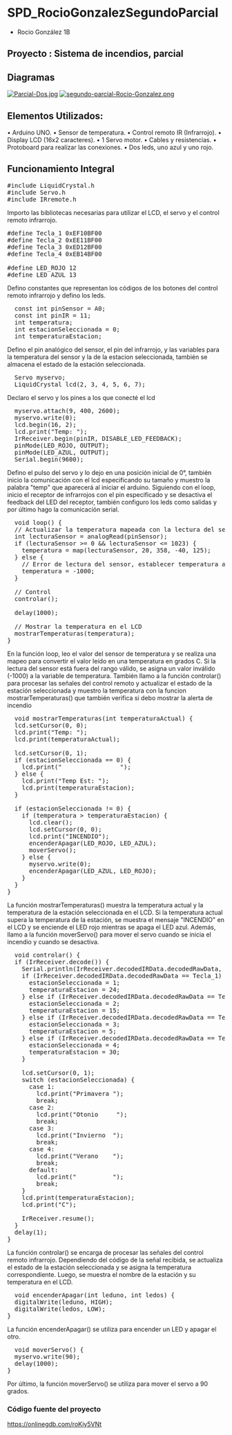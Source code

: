 # SPD_RocioGonzalezSegundoParcial

* Rocio González 1B

## Proyecto : Sistema de incendios, parcial

##	Diagramas 
[![Parcial-Dos.jpg](https://i.postimg.cc/Pq3bsySX/Parcial-Dos.jpg)](https://postimg.cc/hJmQVLF6)
[![segundo-parcial-Rocio-Gonzalez.png](https://i.postimg.cc/c15R5FrX/segundo-parcial-Rocio-Gonzalez.png)](https://postimg.cc/RqKJWQ1H)


##	Elementos Utilizados:
• Arduino UNO.
• Sensor de temperatura.
• Control remoto IR (Infrarrojo).
• Display LCD (16x2 caracteres).
• 1 Servo motor.
• Cables y resistencias. 
• Protoboard para realizar las conexiones.
• Dos leds, uno azul y uno rojo.

##	Funcionamiento Integral

<pre lang="cpp">
#include LiquidCrystal.h
#include Servo.h
#include IRremote.h
</pre>
Importo las bibliotecas necesarias para utilizar el LCD, el servo y el control remoto infrarrojo.

<pre lang="cpp">
#define Tecla_1 0xEF10BF00
#define Tecla_2 0xEE11BF00
#define Tecla_3 0xED12BF00
#define Tecla_4 0xEB14BF00

#define LED_ROJO 12
#define LED_AZUL 13
</pre>
Defino constantes que representan los códigos de los botones del control remoto infrarrojo y defino los leds.

<pre lang="cpp">
  const int pinSensor = A0;
  const int pinIR = 11;
  int temperatura;
  int estacionSeleccionada = 0;
  int temperaturaEstacion;
</pre>
Defino el pin analógico del sensor, el pin del infrarrojo, y las variables para la temperatura del sensor y la de la estacion seleccionada, también se almacena el estado de la estación seleccionada.

<pre lang="cpp">
  Servo myservo;
  LiquidCrystal lcd(2, 3, 4, 5, 6, 7);
</pre>

Declaro el servo y los pines a los que conecté el lcd

<pre lang="cpp">
  myservo.attach(9, 400, 2600);
  myservo.write(0);
  lcd.begin(16, 2);
  lcd.print("Temp: ");
  IrReceiver.begin(pinIR, DISABLE_LED_FEEDBACK);
  pinMode(LED_ROJO, OUTPUT);
  pinMode(LED_AZUL, OUTPUT);
  Serial.begin(9600);
</pre> 

Defino el pulso del servo y lo dejo en una posición inicial de 0°, también inicio la comunicación con el lcd especificando su tamaño y muestro la palabra "temp" que aparecerá al iniciar el arduino. 
Siguiendo con el loop, inicio el receptor de infrarrojos con el pin especificado y se desactiva el feedback del LED del receptor, también configuro los leds como salidas y por último hago la comunicación serial.

<pre lang="cpp">
  void loop() {
  // Actualizar la temperatura mapeada con la lectura del sensor
  int lecturaSensor = analogRead(pinSensor);
  if (lecturaSensor >= 0 && lecturaSensor <= 1023) {
    temperatura = map(lecturaSensor, 20, 358, -40, 125);
  } else {
    // Error de lectura del sensor, establecer temperatura a un valor inválido
    temperatura = -1000;
  }

  // Control
  controlar();

  delay(1000);

  // Mostrar la temperatura en el LCD
  mostrarTemperaturas(temperatura);
}
</pre>

En la función loop, leo el valor del sensor de temperatura y se realiza una mapeo para convertir el valor leído en una temperatura en grados C. Si la lectura del sensor está fuera del rango válido, se asigna un valor inválido (-1000) a la variable de temperatura.
También llamo a la función controlar() para procesar las señales del control remoto y actualizar el estado de la estación seleccionada y muestro la temperatura con la funcion mostrarTemperaturas() que también verifica si debo mostrar la alerta de incendio

<pre lang="cpp">
  void mostrarTemperaturas(int temperaturaActual) {
  lcd.setCursor(0, 0);
  lcd.print("Temp: ");
  lcd.print(temperaturaActual);

  lcd.setCursor(0, 1);
  if (estacionSeleccionada == 0) {
    lcd.print("                ");
  } else {
    lcd.print("Temp Est: ");
    lcd.print(temperaturaEstacion);
  }

  if (estacionSeleccionada != 0) {
    if (temperatura > temperaturaEstacion) {
      lcd.clear();
      lcd.setCursor(0, 0);
      lcd.print("INCENDIO");
      encenderApagar(LED_ROJO, LED_AZUL);
      moverServo();
    } else {
      myservo.write(0);
      encenderApagar(LED_AZUL, LED_ROJO);
    }
  }
}
</pre>

La función mostrarTemperaturas() muestra la temperatura actual y la temperatura de la estación seleccionada en el LCD. Si la temperatura actual supera la temperatura de la estación, se muestra el mensaje "INCENDIO" en el LCD y se enciende el LED rojo mientras se apaga el LED azul. Además, llamo a la función moverServo() para mover el servo cuando se inicia el incendio y cuando se desactiva. 

<pre lang="cpp">
  void controlar() {
  if (IrReceiver.decode()) {
    Serial.println(IrReceiver.decodedIRData.decodedRawData, HEX);
    if (IrReceiver.decodedIRData.decodedRawData == Tecla_1) {
      estacionSeleccionada = 1;
      temperaturaEstacion = 24;
    } else if (IrReceiver.decodedIRData.decodedRawData == Tecla_2) {
      estacionSeleccionada = 2;
      temperaturaEstacion = 15;
    } else if (IrReceiver.decodedIRData.decodedRawData == Tecla_3) {
      estacionSeleccionada = 3;
      temperaturaEstacion = 5;
    } else if (IrReceiver.decodedIRData.decodedRawData == Tecla_4) {
      estacionSeleccionada = 4;
      temperaturaEstacion = 30;
    }

    lcd.setCursor(0, 1);
    switch (estacionSeleccionada) {
      case 1:
        lcd.print("Primavera ");
        break;
      case 2:
        lcd.print("Otonio     ");
        break;
      case 3:
        lcd.print("Invierno  ");
        break;
      case 4:
        lcd.print("Verano    ");
        break;
      default:
        lcd.print("          ");
        break;
    }
    lcd.print(temperaturaEstacion);
    lcd.print("C");

    IrReceiver.resume();
  }
  delay(1);
}
</pre>

La función controlar() se encarga de procesar las señales del control remoto infrarrojo. Dependiendo del código de la señal recibida, se actualiza el estado de la estación seleccionada y se asigna la temperatura correspondiente. Luego, se muestra el nombre de la estación y su temperatura en el LCD.


<pre lang="cpp">
  void encenderApagar(int leduno, int ledos) {
  digitalWrite(leduno, HIGH);
  digitalWrite(ledos, LOW);
}
</pre>
La función encenderApagar() se utiliza para encender un LED y apagar el otro.

<pre lang="cpp">
  void moverServo() {
  myservo.write(90);
  delay(1000);
}
</pre>
Por último, la función moverServo() se utiliza para mover el servo a 90 grados.

### Código fuente del proyecto 
https://onlinegdb.com/roKiy5VNt
